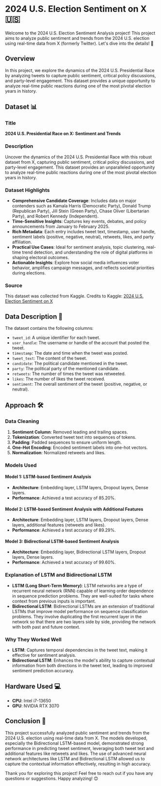 # 2024 U.S. Election Sentiment on X 🇺🇸

Welcome to the 2024 U.S. Election Sentiment Analysis project! This project aims to analyze public sentiment and trends from the 2024 U.S. election using real-time data from X (formerly Twitter). Let's dive into the details! 🚀

## Overview

In this project, we explore the dynamics of the 2024 U.S. Presidential Race by analyzing tweets to capture public sentiment, critical policy discussions, and party-level engagement. This dataset provides a unique opportunity to analyze real-time public reactions during one of the most pivotal election years in history.

## Dataset 📊

### Title
**2024 U.S. Presidential Race on X: Sentiment and Trends**

### Description
Uncover the dynamics of the 2024 U.S. Presidential Race with this robust dataset from X, capturing public sentiment, critical policy discussions, and party-level engagement. This dataset provides an unparalleled opportunity to analyze real-time public reactions during one of the most pivotal election years in history.

### Dataset Highlights
- **Comprehensive Candidate Coverage**: Includes data on major contenders such as Kamala Harris (Democratic Party), Donald Trump (Republican Party), Jill Stein (Green Party), Chase Oliver (Libertarian Party), and Robert Kennedy (Independent).
- **Time-Sensitive Insights**: Captures key events, debates, and policy announcements from January to February 2025.
- **Rich Metadata**: Each entry includes tweet text, timestamp, user handle, sentiment labels (positive, negative, neutral), retweets, likes, and party affiliation.
- **Practical Use Cases**: Ideal for sentiment analysis, topic clustering, real-time trend detection, and understanding the role of digital platforms in shaping electoral outcomes.
- **Actionable Insights**: Explore how social media influences voter behavior, amplifies campaign messages, and reflects societal priorities during elections.

### Source
This dataset was collected from Kaggle. Credits to Kaggle: [2024 U.S. Election Sentiment on X](https://www.kaggle.com/datasets/emirhanai/2024-u-s-election-sentiment-on-x)

## Data Description 📝

The dataset contains the following columns:
- `tweet_id`: A unique identifier for each tweet.
- `user_handle`: The username or handle of the account that posted the tweet.
- `timestamp`: The date and time when the tweet was posted.
- `tweet_text`: The content of the tweet.
- `candidate`: The political candidate mentioned in the tweet.
- `party`: The political party of the mentioned candidate.
- `retweets`: The number of times the tweet was retweeted.
- `likes`: The number of likes the tweet received.
- `sentiment`: The overall sentiment of the tweet (positive, negative, or neutral).

## Approach 🛠️

### Data Cleaning
1. **Sentiment Column**: Removed leading and trailing spaces.
2. **Tokenization**: Converted tweet text into sequences of tokens.
3. **Padding**: Padded sequences to ensure uniform length.
4. **One-Hot Encoding**: Encoded sentiment labels into one-hot vectors.
5. **Normalization**: Normalized retweets and likes.

### Models Used

#### Model 1: LSTM-based Sentiment Analysis
- **Architecture**: Embedding layer, LSTM layers, Dropout layers, Dense layers.
- **Performance**: Achieved a test accuracy of 85.20%.

#### Model 2: LSTM-based Sentiment Analysis with Additional Features
- **Architecture**: Embedding layer, LSTM layers, Dropout layers, Dense layers, additional features (retweets and likes).
- **Performance**: Achieved a test accuracy of 89.29%.

#### Model 3: Bidirectional LSTM-based Sentiment Analysis
- **Architecture**: Embedding layer, Bidirectional LSTM layers, Dropout layers, Dense layers.
- **Performance**: Achieved a test accuracy of 99.60%.

### Explanation of LSTM and Bidirectional LSTM
- **LSTM (Long Short-Term Memory)**: LSTM networks are a type of recurrent neural network (RNN) capable of learning order dependence in sequence prediction problems. They are well-suited for tasks where context from previous inputs is important.
- **Bidirectional LSTM**: Bidirectional LSTMs are an extension of traditional LSTMs that improve model performance on sequence classification problems. They involve duplicating the first recurrent layer in the network so that there are two layers side by side, providing the network with both past and future context.

### Why They Worked Well
- **LSTM**: Captures temporal dependencies in the tweet text, making it effective for sentiment analysis.
- **Bidirectional LSTM**: Enhances the model's ability to capture contextual information from both directions in the tweet text, leading to improved sentiment prediction accuracy.

## Hardware Used 💻
- **CPU**: Intel i7-13650
- **GPU**: NVIDIA RTX 3070

## Conclusion 🎉

This project successfully analyzed public sentiment and trends from the 2024 U.S. election using real-time data from X. The models developed, especially the Bidirectional LSTM-based model, demonstrated strong performance in predicting tweet sentiment, leveraging both tweet text and additional features like retweets and likes. The use of advanced neural network architectures like LSTM and Bidirectional LSTM allowed us to capture the contextual information effectively, resulting in high accuracy.

Thank you for exploring this project! Feel free to reach out if you have any questions or suggestions. Happy analyzing! 😊
